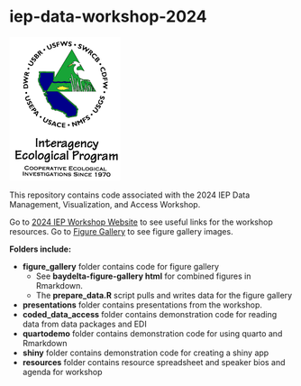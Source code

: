 # iep-data-workshop-2024

!["IEP Logo"](iep.png)

This repository contains code associated with the 2024 IEP Data Management, Visualization, and Access Workshop.

Go to [2024 IEP Workshop Website](https://interagencyecologicalprogram.github.io/iep-data-workshop-2024/) to see useful links for the workshop resources.
Go to [Figure Gallery](https://interagencyecologicalprogram.github.io/iep-data-workshop-2024/baydelta-figure-gallery.html) to see figure gallery images.

**Folders include:**

-   **figure_gallery** folder contains code for figure gallery
    -   See **baydelta-figure-gallery html** for combined figures in Rmarkdown.
    -   The **prepare_data.R** script pulls and writes data for the figure gallery
-   **presentations** folder contains presentations from the workshop.
-   **coded_data_access** folder contains demonstration code for reading data from data packages and EDI
-   **quartodemo** folder contains demonstration code for using quarto and Rmarkdown
-   **shiny** folder contains demonstration code for creating a shiny app
-   **resources** folder contains resource spreadsheet and speaker bios and agenda for workshop  
